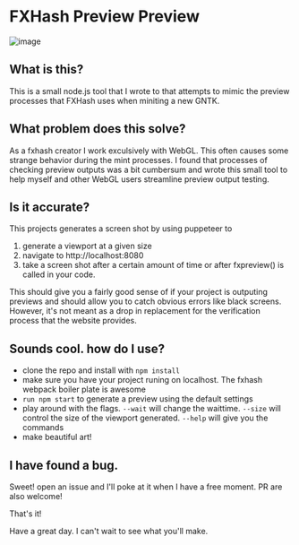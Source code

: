 # FXHash Preview Preview
![image](screenshots/previewpreview.gif)

## What is this?
This is a small node.js tool that I wrote to that attempts to mimic the preview processes that FXHash uses when miniting a new GNTK.

## What problem does this solve?
 As a fxhash creator I work exculsively with WebGL. This often causes some strange behavior during the mint processes. I found that processes of checking preview outputs was a bit cumbersum and wrote this small tool to help myself and other WebGL users streamline preview output testing.

## Is it accurate?
This projects generates a screen shot by using puppeteer to 
1) generate a viewport at a given size 
2) navigate to http://localhost:8080 
3) take a screen shot after a certain amount of time or after fxpreview() is called in your code.

This should give you a fairly good sense of if your project is outputing previews and should allow you to catch obvious errors like black screens.  However, it's not meant as a drop in replacement for the verification process that the website provides. 
 ## Sounds cool. how do I use?
 - clone the repo and install with `npm install` 
 - make sure you have your project runing on localhost. The fxhash webpack boiler plate is awesome
 - `run npm start` to generate a preview using the default settings
 - play around with the  flags. `--wait` will change the waittime. `--size` will control the size of the viewport generated. `--help` will give you the commands
- make beautiful art!


## I have found a bug.
Sweet! open an issue and I'll poke at it when I have a free moment. PR are also welcome!

That's it!

Have a great day. I can't wait to see what you'll make.
